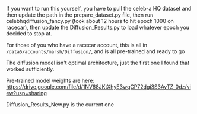 If you want to run this yourself, you have to pull the celeb-a HQ dataset and then update the path in the prepare_dataset.py file, then run celebhqdiffusion_fancy.py (took about 12 hours to hit epoch 1000 on racecar), then update the Diffusion_Results.py to load whatever epoch you decided to stop at.

For those of you who have a racecar account, this is all in ```/data5/accounts/marsh/Diffusion/```, and is all pre-trained and ready to go

The diffusion model isn't optimal architecture, just the first one I found that worked sufficiently.

Pre-trained model weights are here: https://drive.google.com/file/d/1NV68JKtXhyE3wqCP72dgj3S3AyTZ_0dz/view?usp=sharing

Diffusion_Results_New.py is the current one
